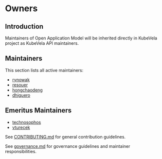 # Owners

## Introduction

Maintainers of Open Application Model will be inherited directly in KubeVela project as KubeVela API maintainers.

## Maintainers

This section lists all active maintainers:

* [rynowak](https://github.com/rynowak)
* [resouer](https://github.com/resouer)
* [hongchaodeng](https://github.com/hongchaodeng)
* [dhiguero](https://github.com/dhiguero)

## Emeritus Maintainers

* [technosophos](https://github.com/technosophos)
* [vturecek](https://github.com/vturecek)


See [CONTRIBUTING.md](CONTRIBUTING.md) for general contribution guidelines.

See [governance.md](governance.md) for governance guidelines and maintainer responsibilities.
